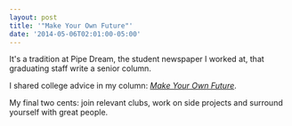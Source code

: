 ```yaml
---
layout: post
title: '"Make Your Own Future"'
date: '2014-05-06T02:01:00-05:00'
---
```


It's a tradition at Pipe Dream, the student newspaper I worked at, that graduating staff write a senior column.

I shared college advice in my column: *[Make Your Own Future](http://www.bupipedream.com/opinion/35747/make-your-own-future/)*.

My final two cents: join relevant clubs, work on side projects and surround yourself with great people.
